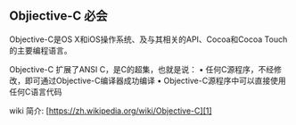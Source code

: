 ## Objiective-C 必会
Objective-C是OS X和iOS操作系统、及与其相关的API、Cocoa和Cocoa Touch的主要编程语言。

Objective-C 扩展了ANSI C，是C的超集，也就是说：
• 任何C源程序，不经修改，即可通过Objective-C编译器成功编译
• Objective-C源程序中可以直接使用任何C语言代码

wiki 简介:   [https://zh.wikipedia.org/wiki/Objective-C][1]





[1]:	https://zh.wikipedia.org/wiki/Objective-C